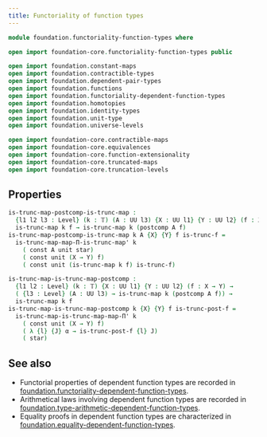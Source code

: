 ```yaml
---
title: Functoriality of function types
---
```


```agda
module foundation.functoriality-function-types where

open import foundation-core.functoriality-function-types public

open import foundation.constant-maps
open import foundation.contractible-types
open import foundation.dependent-pair-types
open import foundation.functions
open import foundation.functoriality-dependent-function-types
open import foundation.homotopies
open import foundation.identity-types
open import foundation.unit-type
open import foundation.universe-levels

open import foundation-core.contractible-maps
open import foundation-core.equivalences
open import foundation-core.function-extensionality
open import foundation-core.truncated-maps
open import foundation-core.truncation-levels
```

## Properties

```agda
is-trunc-map-postcomp-is-trunc-map :
  {l1 l2 l3 : Level} (k : 𝕋) (A : UU l3) {X : UU l1} {Y : UU l2} (f : X → Y) →
  is-trunc-map k f → is-trunc-map k (postcomp A f)
is-trunc-map-postcomp-is-trunc-map k A {X} {Y} f is-trunc-f =
  is-trunc-map-map-Π-is-trunc-map' k
    ( const A unit star)
    ( const unit (X → Y) f)
    ( const unit (is-trunc-map k f) is-trunc-f)

is-trunc-map-is-trunc-map-postcomp :
  {l1 l2 : Level} (k : 𝕋) {X : UU l1} {Y : UU l2} (f : X → Y) →
  ( {l3 : Level} (A : UU l3) → is-trunc-map k (postcomp A f)) →
  is-trunc-map k f
is-trunc-map-is-trunc-map-postcomp k {X} {Y} f is-trunc-post-f =
  is-trunc-map-is-trunc-map-map-Π' k
    ( const unit (X → Y) f)
    ( λ {l} {J} α → is-trunc-post-f {l} J)
    ( star)
```

## See also

- Functorial properties of dependent function types are recorded in
  [foundation.functoriality-dependent-function-types](foundation.functoriality-dependent-function-types.html).
- Arithmetical laws involving dependent function types are recorded in
  [foundation.type-arithmetic-dependent-function-types](foundation.type-arithmetic-dependent-function-types.html).
- Equality proofs in dependent function types are characterized in
  [foundation.equality-dependent-function-types](foundation.equality-dependent-function-types.html).
